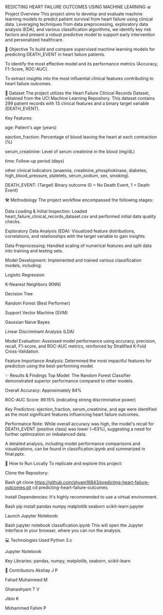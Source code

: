 REDICTING HEART FAILURE OUTCOMES USING MACHINE LEARNING
📊 Project Overview
This project aims to develop and evaluate machine learning models to predict patient survival from heart failure using clinical data. Leveraging techniques from data preprocessing, exploratory data analysis (EDA), and various classification algorithms, we identify key risk factors and present a robust predictive model to support early intervention and personalized healthcare.

🎯 Objective
To build and compare supervised machine learning models for predicting DEATH_EVENT in heart failure patients.

To identify the most effective model and its performance metrics (Accuracy, F1-Score, ROC-AUC).

To extract insights into the most influential clinical features contributing to heart failure outcomes.

💾 Dataset
The project utilizes the Heart Failure Clinical Records Dataset, obtained from the UCI Machine Learning Repository.
This dataset contains 299 patient records with 13 clinical features and a binary target variable (DEATH_EVENT).

Key Features:

age: Patient's age (years)

ejection_fraction: Percentage of blood leaving the heart at each contraction (%)

serum_creatinine: Level of serum creatinine in the blood (mg/dL)

time: Follow-up period (days)

other clinical indicators (anaemia, creatinine_phosphokinase, diabetes, high_blood_pressure, platelets, serum_sodium, sex, smoking).

DEATH_EVENT: (Target) Binary outcome (0 = No Death Event, 1 = Death Event)

🛠️ Methodology
The project workflow encompassed the following stages:

Data Loading & Initial Inspection: Loaded heart_failure_clinical_records_dataset.csv and performed initial data quality checks.

Exploratory Data Analysis (EDA): Visualized feature distributions, correlations, and relationships with the target variable to gain insights.

Data Preprocessing: Handled scaling of numerical features and split data into training and testing sets.

Model Development: Implemented and trained various classification models, including:

Logistic Regression

K-Nearest Neighbors (KNN)

Decision Tree

Random Forest (Best Performer)

Support Vector Machine (SVM)

Gaussian Naive Bayes

Linear Discriminant Analysis (LDA)

Model Evaluation: Assessed model performance using accuracy, precision, recall, F1-score, and ROC-AUC metrics, reinforced by Stratified K-Fold Cross-Validation.

Feature Importance Analysis: Determined the most impactful features for prediction using the best-performing model.

✨ Results & Findings
Top Model: The Random Forest Classifier demonstrated superior performance compared to other models.

Overall Accuracy: Approximately 84%

ROC-AUC Score: 89.15% (indicating strong discriminative power)

Key Predictors: ejection_fraction, serum_creatinine, and age were identified as the most significant features influencing heart failure outcomes.

Performance Note: While overall accuracy was high, the model's recall for DEATH_EVENT (positive class) was lower (~63%), suggesting a need for further optimization on imbalanced data.

A detailed analysis, including model performance comparisons and visualizations, can be found in classification.ipynb and summarized in final.pptx.

🚀 How to Run Locally
To replicate and explore this project:

Clone the Repository:

Bash
git clone https://github.com/shyam16843/predicting-heart-failure-outcomes.git
cd predicting-heart-failure-outcomes


Install Dependencies:
It's highly recommended to use a virtual environment.

Bash
pip install pandas numpy matplotlib seaborn scikit-learn jupyter

Launch Jupyter Notebook:

Bash
jupyter notebook classification.ipynb
This will open the Jupyter interface in your browser, where you can run the analysis.

💻 Technologies Used
Python 3.x

Jupyter Notebook

Key Libraries: pandas, numpy, matplotlib, seaborn, scikit-learn

👥 Contributors
Akshay J P

Fahad Muhammed M

Ghanashyam T V

Jibin K

Mohammed Fahim P
